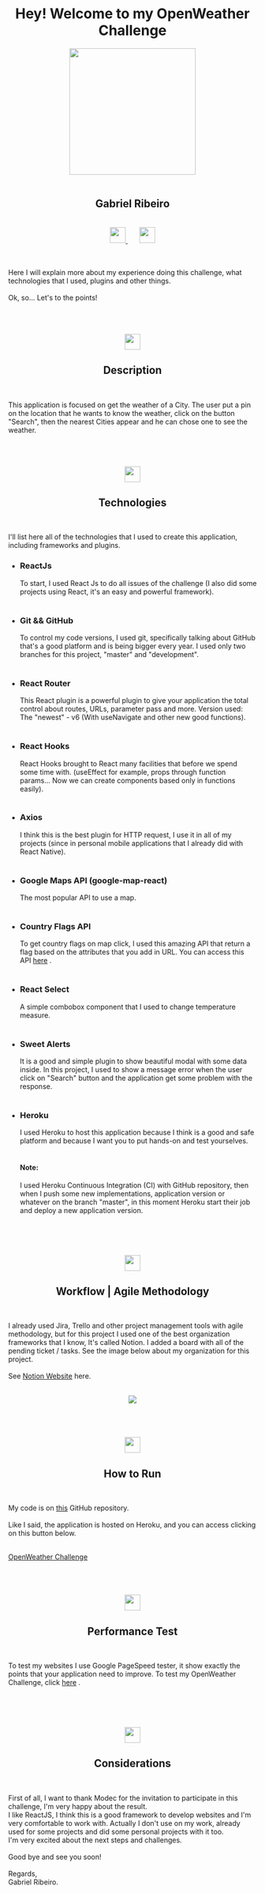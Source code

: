 <div align="center">
    <h1>Hey! Welcome to my OpenWeather Challenge</h1>
</div>

<div width="100%" align="center">
    <img width="256px" height="256px" src="src/assets/images/avatar_image.png">
    <br>
    <br>
    <h2>Gabriel Ribeiro</h2>
</div>

<br>

<div align="center">
    <a href="https://github.com/gabrielcarreiraribeiro">
        <img width="32px" height="32px" src="https://www.flaticon.com/svg/static/icons/svg/733/733609.svg"/>
    </a>
    &nbsp;&nbsp;&nbsp;&nbsp;&nbsp;
    <a href="https://www.linkedin.com/in/gabrielcarreiraribeiro">
        <img width="32px" height="32px" src="https://www.flaticon.com/svg/static/icons/svg/174/174857.svg"/>
    </a>
</div>

<br>
<br>

<span>Here I will explain more about my experience doing this challenge, what technologies that I used, plugins and other things.</span>
<br>
<br>
<span>Ok, so... Let's to the points!</span>
<br>
<br>

<br>
<br>
<div align="center">
    <img width="32px" height="32px" src="https://www.flaticon.com/svg/static/icons/svg/3176/3176218.svg"/>
    <h2>Description</h2>
</div>
<br>

<span>This application is focused on get the weather of a City.</span>
<span>The user put a pin on the location that he wants to know the weather, click on the button "Search", then the nearest Cities appear and he can chose one to see the weather.</span>
<br>
<br>

<br>
<br>
<div align="center">
    <img width="32px" height="32px" src="https://www.flaticon.com/svg/static/icons/svg/900/900618.svg"/>
    <h2>Technologies</h2>
</div>
<br>

<span>I'll list here all of the technologies that I used to create this application, including frameworks and plugins.</span>

<ul>
    <li>
        <h3>ReactJs</h3>
        <span>To start, I used React Js to do all issues of the challenge (I also did some projects using React, it's an easy and powerful framework).</span>
    </li>
    <br>
    <li>
        <h3>Git && GitHub</h3>
        <span>To control my code versions, I used git, specifically talking about GitHub that's a good platform and is being bigger every year.</span>
        <span>I used only two branches for this project, "master" and "development".</span>
    </li>
    <br>
    <li>
        <h3>React Router</h3>
        <span>This React plugin is a powerful plugin to give your application the total control about routes, URLs, parameter pass and more.</span>
        <span>Version used: The "newest" - v6 (With useNavigate and other new good functions).</span>
    </li>
    <br>
    <li>
        <h3>React Hooks</h3>
        <span>React Hooks brought to React many facilities that before we spend some time with. (useEffect for example, props through function params... Now we can create components based only in functions easily).</span>
    </li>
    <br>
    <li>
        <h3>Axios</h3>
        <span>I think this is the best plugin for HTTP request, I use it in all of my projects (since in personal mobile applications that I already did with React Native).</span>
    </li>
    <br>
    <li>
        <h3>Google Maps API (google-map-react)</h3>
        <span>The most popular API to use a map.</span>
    </li>
    <br>
    <li>
        <h3>Country Flags API</h3>
        <span>To get country flags on map click, I used this amazing API that return a flag based on the attributes that you add in URL.</span>
        <span>You can access this API <a href="https://www.countryflags.io/">here</a> .</span>
    </li>
    <br>
    <li>
        <h3>React Select</h3>
        <span>A simple combobox component that I used to change temperature measure.</span>
    </li>
    <br>
    <li>
        <h3>Sweet Alerts</h3>
        <span>It is a good and simple plugin to show beautiful modal with some data inside.</span>
        <span>In this project, I used to show a message error when the user click on "Search" button and the application get some problem with the response.</span>
    </li>
    <br>
    <li>
        <h3>Heroku</h3>
        <span>I used Heroku to host this application because I think is a good and safe platform and because I want you to put hands-on and test yourselves.</span>
        <br>
        <br>
        <h4>Note:</h4>
        <span>I used Heroku Continuous Integration (CI) with GitHub repository, then when I push some new implementations, application version or whatever on the branch "master", in this moment Heroku start their job and deploy a new application version. </span>
    </li>
</ul>

<br>
<br>

<br>
<br>
<div align="center">
    <img width="32px" height="32px" src="https://www.flaticon.com/svg/static/icons/svg/3209/3209195.svg"/>
    <h2>Workflow | Agile Methodology</h2>
</div>
<br>

<span>I already used Jira, Trello and other project management tools with agile methodology, but for this project I used one of the best organization frameworks that I know, It's called Notion. I added a board with all of the pending ticket / tasks. See the image below about my organization for this project.</span>
<br>
<br>
<span>See <a href="https://www.notion.so/">Notion Website</a> here.</span>

<br>
<div width="100%" align="center">
    <img src="src/assets/images/notion_openweather_board.PNG">
</div>

<br>
<br>

<br>
<br>
<div align="center">
    <img width="32px" height="32px" src="https://www.flaticon.com/svg/static/icons/svg/922/922656.svg"/>
    <h2>How to Run</h2>
</div>
<br>

<span>My code is on <a href="https://github.com/gabrielcarreiraribeiro/react-open-weather-challenge-modec">this</a> GitHub repository.</span>
<br>
<br>
<span>Like I said, the application is hosted on Heroku, and you can access clicking on this button below.</span>
<br>
<br>
<div>
    <a href="https://react-open-weather-challenge.herokuapp.com/">
        <div>OpenWeather Challenge</div>
    </a>
</div>

<br>
<br>

<br>
<br>
<div align="center">
    <img width="32px" height="32px" src="https://www.flaticon.com/svg/static/icons/svg/2716/2716350.svg"/>
    <h2>Performance Test</h2>
</div>
<br>

<span>To test my websites I use Google PageSpeed tester, it show exactly the points that your application need to improve.</span>
<span>To test my OpenWeather Challenge, click <a href="https://developers.google.com/speed/pagespeed/insights/?hl=pt-br&url=https%3A%2F%2Freact-open-weather-challenge.herokuapp.com%2F&tab=desktop">here</a> .</span>

<br>
<br>

<br>
<br>
<div align="center">
    <img width="32px" height="32px" src="https://www.flaticon.com/svg/static/icons/svg/3062/3062779.svg"/>
    <h2>Considerations</h2>
</div>
<br>

<span>First of all, I want to thank Modec for the invitation to participate in this challenge, I'm very happy about the result.
<br>
<span>I like ReactJS, I think this is a good framework to develop websites and I'm very comfortable to work with. Actually I don't use on my work, already used for some projects and did some personal projects with it too. </span>
<br>
<span>I'm very excited about the next steps and challenges.</span>
<br>
<br>
Good bye and see you soon!
<br>
<br>
Regards,
<br>
Gabriel Ribeiro.
</span>